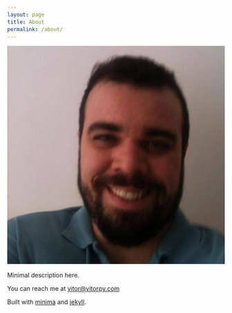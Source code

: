 ```yaml
---
layout: page
title: About
permalink: /about/
---
```


![Picture of Vitor Py](/assets/img/profile.jpg)

Minimal description here.

You can reach me at vitor@vitorpy.com

Built with [minima](https://github.com/jekyll/minima) and [jekyll](https://github.com/jekyll/jekyll).

